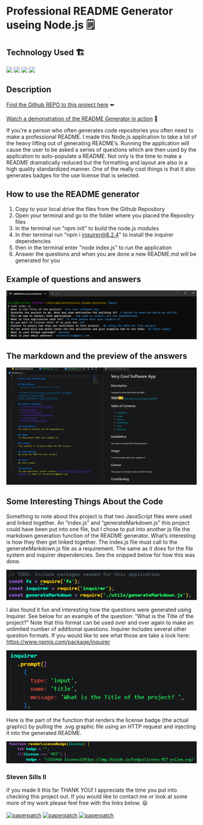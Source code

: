 # Professional README Generator useing Node.js 🗒️

## Technology Used 🏗️

<p float="left"> 
  
  <img src="https://img.shields.io/badge/JavaScript-323330?style=for-the-badge&logo=javascript&logoColor=F7DF1E">
  <img src="https://img.shields.io/badge/json-5E5C5C?style=for-the-badge&logo=json&logoColor=white">
  <img src="https://img.shields.io/badge/Node%20js-339933?style=for-the-badge&logo=nodedotjs&logoColor=white">
  <img src="https://img.shields.io/badge/GitHub-100000?style=for-the-badge&logo=github&logoColor=white">

## Description 

[Find the Github REPO to this project here](https://github.com/Apixa25/professional-readme-generator) ⬅️

[Watch a demonstration of the README Generator in action](https://drive.google.com/file/d/1fB_Dzy4b6OWUXN2c1KGBdFEExbUOBHUH/view) 👀


If you're a person who often generates code repositories you often need to make a professional README.  I made this Node.js application to take a lot of the heavy lifting out of generating README’s.  Running the application will cause the user to be asked a series of questions which are then used by the application to auto-populate a README. Not only is the time to make a README dramatically reduced but the formatting and layout are also in a high quality standardized manner. One of the really cool things is that it also generates badges for the use license that is selected. 

## How to use the README generator
1. Copy to your local drive the files from the Github Repository
2. Open your terminal and go to the folder where you placed the Repositry files
3. In the terminal run "npm init" to build the node.js modules
4. In ther terminal run "npm i inquirer@8.2.4" to install the inquirer dependencies
5. then in the terminal enter "node index.js" to run the application
6. Answer the questions and when you are done a new README.md will be generated for you

## Example of questions and answers

![Terminal Questions](./utils/terminal%20.png)

## The markdown and the preview of the answers
![Terminal Questions](./utils/functioning%20app.png)


## Some Interesting Things About the Code
Something to note about this project is that two JavaScript files were used and linked together. An “index.js” and “generateMarkdown.js” this project could have been put into one file, but I chose to put into another js file the markdown generation function of the README generator.  What’s interesting is how they then get linked together.  The index.js file must call to the generateMarkdown.js file as a requirement. The same as it does for the file system and inquirer dependencies. See the snipped below for how this was done.

![Terminal Questions](./utils/packages%20needed.png)

I also found it fun and interesting how the questions were generated using Inquirer.  See below for an example of the question:  “What is the Title of the project?” Note that this format can be used over and over again to make an unlimited number of additional questions.  Inquirer includes several other question formats. If you would like to see what those are take a look here:  https://www.npmjs.com/package/inquirer

![Terminal Questions](./utils/inquirer%20question.png)

Here is the part of the function that renders the license badge (the actual graphic) by pulling the .svg graphic file using an HTTP request and injecting it into the generated README. 

![Terminal Questions](./utils/how%20MIT%20badge%20graphic.png)


### Steven Sills II
If you made it this far THANK YOU! I appreciate the time you put into checking this project out. If you would like to contact me or look at some more of my work please feel free with the links below. 😃

<a href="mailto: stevensills2@gmail.com" target="_blank"><img align="center" src="https://img.shields.io/badge/Gmail-D14836?style=for-the-badge&logo=gmail&logoColor=white" alt="paperpatch"/></a>
<a href="https://www.linkedin.com/in/steven-sills-ii-90781b53/" target="_blank"><img align="center" src="https://img.shields.io/badge/LinkedIn-0077B5?style=for-the-badge&logo=linkedin&logoColor=white" alt="paperpatch"/></a>
<a href="https://apixa25.github.io/steven-sills-portfolio/" target="_blank"><img align="center" src="https://img.shields.io/badge/GitHub-100000?style=for-the-badge&logo=github&logoColor=white" alt="paperpatch"/></a>

